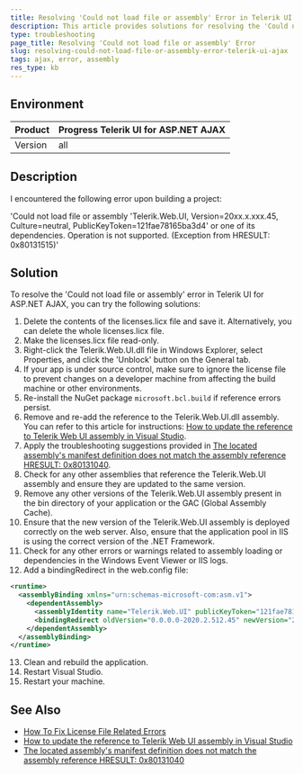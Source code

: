 ```yaml
---
title: Resolving 'Could not load file or assembly' Error in Telerik UI for ASP.NET AJAX
description: This article provides solutions for resolving the 'Could not load file or assembly' error in Telerik UI for ASP.NET AJAX.
type: troubleshooting
page_title: Resolving 'Could not load file or assembly' Error
slug: resolving-could-not-load-file-or-assembly-error-telerik-ui-ajax
tags: ajax, error, assembly
res_type: kb
---
```


## Environment

| Product | Progress Telerik UI for ASP.NET AJAX |
| ------- | ---------------------------------- |
| Version | all                          |

## Description

I encountered the following error upon building a project:

'Could not load file or assembly 'Telerik.Web.UI, Version=20xx.x.xxx.45, Culture=neutral, PublicKeyToken=121fae78165ba3d4' or one of its dependencies. Operation is not supported. (Exception from HRESULT: 0x80131515)'

## Solution

To resolve the 'Could not load file or assembly' error in Telerik UI for ASP.NET AJAX, you can try the following solutions:

1. Delete the contents of the licenses.licx file and save it. Alternatively, you can delete the whole licenses.licx file.
2. Make the licenses.licx file read-only.
3. Right-click the Telerik.Web.UI.dll file in Windows Explorer, select Properties, and click the 'Unblock' button on the General tab.
4. If your app is under source control, make sure to ignore the license file to prevent changes on a developer machine from affecting the build machine or other environments.
5. Re-install the NuGet package `microsoft.bcl.build` if reference errors persist.
6. Remove and re-add the reference to the Telerik.Web.UI.dll assembly. You can refer to this article for instructions: [How to update the reference to Telerik Web UI assembly in Visual Studio](https://docs.telerik.com/devtools/aspnet-ajax/knowledge-base/common-update-assembly-reference).
7. Apply the troubleshooting suggestions provided in [The located assembly's manifest definition does not match the assembly reference HRESULT: 0x80131040](https://docs.telerik.com/devtools/aspnet-ajax/upgrade-compatibility/upgrading-instructions/troubleshoot-upgrade#could-not-load-file-or-assembly-telerikwebui-after-upgrade).
8. Check for any other assemblies that reference the Telerik.Web.UI assembly and ensure they are updated to the same version.
9. Remove any other versions of the Telerik.Web.UI assembly present in the bin directory of your application or the GAC (Global Assembly Cache).
10. Ensure that the new version of the Telerik.Web.UI assembly is deployed correctly on the web server. Also, ensure that the application pool in IIS is using the correct version of the .NET Framework.
11. Check for any other errors or warnings related to assembly loading or dependencies in the Windows Event Viewer or IIS logs.
12. Add a bindingRedirect in the web.config file:

```xml
<runtime> 
  <assemblyBinding xmlns="urn:schemas-microsoft-com:asm.v1"> 
    <dependentAssembly> 
      <assemblyIdentity name="Telerik.Web.UI" publicKeyToken="121fae78165ba3d4" /> 
      <bindingRedirect oldVersion="0.0.0.0-2020.2.512.45" newVersion="2020.2.512.45"/> 
    </dependentAssembly> 
  </assemblyBinding> 
</runtime> 
```

13. Clean and rebuild the application.
14. Restart Visual Studio.
15. Restart your machine.

## See Also

- [How To Fix License File Related Errors](https://docs.telerik.com/devtools/aspnet-ajax/knowledge-base/common-how-to-fix-license-file-related-errors#could-not-load-file-or-assembly)
- [How to update the reference to Telerik Web UI assembly in Visual Studio](https://docs.telerik.com/devtools/aspnet-ajax/knowledge-base/common-update-assembly-reference)
- [The located assembly's manifest definition does not match the assembly reference HRESULT: 0x80131040](https://docs.telerik.com/devtools/aspnet-ajax/upgrade-compatibility/upgrading-instructions/troubleshoot-upgrade#could-not-load-file-or-assembly-telerikwebui-after-upgrade)

